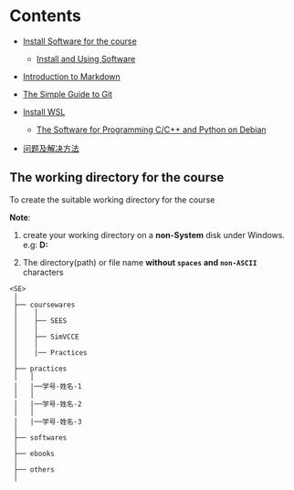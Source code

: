 
# Contents

* [Install Software for the course](./doc/InstallSoftware.md)

  * [Install and Using Software](./doc/InstallUseSoftware.md)

* [Introduction to Markdown](./doc/Introduction2Markdown(Chinese).md) 

* [The Simple Guide to Git](./doc/TheSimpleGit(Chinese).md) 

* [Install WSL](./doc/GuideWSL(Chinese).md) 

   * [The Software for Programming C/C++ and  Python on Debian](./doc/softwares_debian.md)

* [问题及解决方法](./doc/Problem_Solution.md)

## The working directory for the course

To create the suitable working directory for the course

**Note**: 

1. create your working directory on a **non-System** disk under Windows. e.g: **D:**

2. The directory(path) or file name **without `spaces` and `non-ASCII`** characters 


```
<SE>
 │
 ├── coursewares
 │    │
 │    ├── SEES
 │    │      
 │    ├── SimVCCE
 │    │
 │    |── Practices
 │        
 ├── practices
 │   │ 
 │   |──学号-姓名-1 
 │   │ 
 │   |──学号-姓名-2
 │   │ 
 │   |──学号-姓名-3
 │   
 ├── softwares
 │
 ├── ebooks
 │
 ├── others
 │
``` 